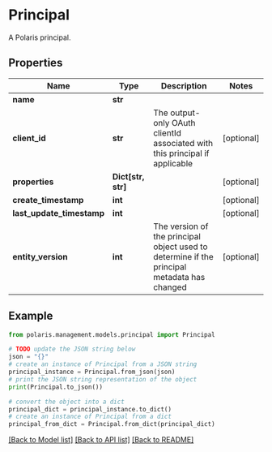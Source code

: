 <!--

 Copyright (c) 2024 Snowflake Computing Inc.
 
 Licensed under the Apache License, Version 2.0 (the "License");
 you may not use this file except in compliance with the License.
 You may obtain a copy of the License at
 
      http://www.apache.org/licenses/LICENSE-2.0
 
 Unless required by applicable law or agreed to in writing, software
 distributed under the License is distributed on an "AS IS" BASIS,
 WITHOUT WARRANTIES OR CONDITIONS OF ANY KIND, either express or implied.
 See the License for the specific language governing permissions and
 limitations under the License.

-->
# Principal

A Polaris principal.

## Properties

Name | Type | Description | Notes
------------ | ------------- | ------------- | -------------
**name** | **str** |  | 
**client_id** | **str** | The output-only OAuth clientId associated with this principal if applicable | [optional] 
**properties** | **Dict[str, str]** |  | [optional] 
**create_timestamp** | **int** |  | [optional] 
**last_update_timestamp** | **int** |  | [optional] 
**entity_version** | **int** | The version of the principal object used to determine if the principal metadata has changed | [optional] 

## Example

```python
from polaris.management.models.principal import Principal

# TODO update the JSON string below
json = "{}"
# create an instance of Principal from a JSON string
principal_instance = Principal.from_json(json)
# print the JSON string representation of the object
print(Principal.to_json())

# convert the object into a dict
principal_dict = principal_instance.to_dict()
# create an instance of Principal from a dict
principal_from_dict = Principal.from_dict(principal_dict)
```
[[Back to Model list]](../README.md#documentation-for-models) [[Back to API list]](../README.md#documentation-for-api-endpoints) [[Back to README]](../README.md)


